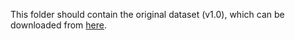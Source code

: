 This folder should contain the original dataset (v1.0), which can be downloaded from [here](https://www.nuscenes.org/download).